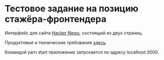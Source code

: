 # Тестовое задание на позицию стажёра-фронтендера
Интерфейс для сайта [Hacker News](https://news.ycombinator.com/news), состоящий из двух страниц.

Продуктовые и технические требования [здесь](https://github.com/avito-tech/internship_frontend_2022/blob/main/README.md).

Командой yarn start приложение запускается по адресу localhost:3000.
